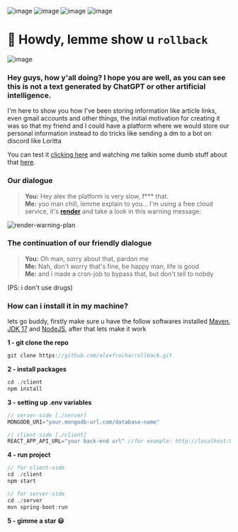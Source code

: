 ![image](https://img.shields.io/badge/springboot-blue) ![image](https://img.shields.io/badge/java-orange) ![image](https://img.shields.io/badge/typescript-blue) ![image](https://img.shields.io/badge/react-blue) 
# 👋 Howdy, lemme show u `rollback`

![image](https://github.com/alexfrocha/rollback/assets/107084445/060db954-7062-4803-a410-60166774fd6e)

### Hey guys, how y'all doing? I hope you are well, as you can see this is not a text generated by ChatGPT or other artificial intelligence.

I'm here to show you how I've been storing information like article links, even gmail accounts and other things, the initial motivation for creating it was so that my friend and I could have a platform where we would store our personal information instead to do tricks like sending a dm to a bot on discord like Loritta

You can test it <a href="https://rollback-e8zs.onrender.com/">clicking here</a> and watching me talkin some dumb stuff about that <a href="">here</a>.

### Our dialogue
> **You:** Hey alex the platform is very slow, f*** that. </br>
> **Me:** yoo man chill, lemme explain to you... I'm using a free cloud service, it's <a href="https://render.com/">**render**</a> and take a look in this warning message: </br>

![render-warning-plan](https://github.com/alexfrocha/rollback/assets/107084445/0723a411-c03e-4e1e-aa2e-681e2f2658ac)

### The continuation of our friendly dialogue
> **You:** Oh man, sorry about that, pardon me </br>
> **Me:** Nah, don't worry that's fine, be happy man, life is good </br>
> **Me:** and i made a cron-job to bypass that, but don't tell to nobdy

(PS: i don't use drugs)


### How can i install it in my machine?
lets go buddy, firstly make sure u have the follow softwares installed <a href="https://maven.apache.org/">Maven</a>, <a href="https://www.oracle.com/java/technologies/javase/jdk17-archive-downloads.html">JDK 17</a> and <a href="https://nodejs.org/en">NodeJS</a>, after that lets make it work

**1 - git clone the repo**
```js
git clone https://github.com/alexfrocha/rollback.git
```

**2 - install packages**
```js
cd ./client
npm install
```

**3 - setting up .env variables**
```js
// server-side [./server]
MONGODB_URI="your.mongodb-url.com/database-name"

// client-side [./client]
REACT_APP_API_URL="your back-end url" //for example: http://localhost:8080, but dont put the final "/", remove that
```

**4 - run project**
```js
// for client-side
cd ./client
npm start

// for server-side
cd ./server
mvn spring-boot:run
```

**5 - gimme a star 😃**
